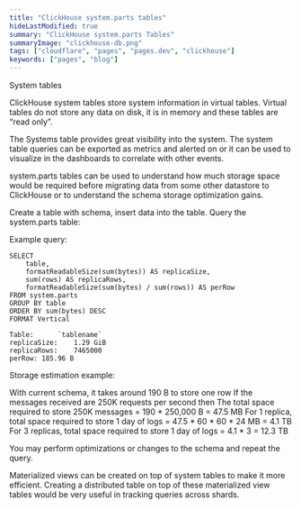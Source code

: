 ```yaml
---
title: "ClickHouse system.parts tables"
hideLastModified: true
summary: "ClickHouse system.parts Tables"
summaryImage: "clickhouse-db.png"
tags: ["cloudflare", "pages", "pages.dev", "clickhouse"]
keywords: ["pages", "blog"]
---
```

System tables

ClickHouse system tables store system information in virtual tables.
Virtual tables do not store any data on disk, it is in memory and
these tables are “read only”.

The Systems table provides great visibility into the system.
The system table queries can be exported as metrics and alerted on or
it can be used to visualize in the dashboards to correlate with other events.

system.parts tables can be used to understand how much storage space would be required
before migrating data from some other datastore to ClickHouse or to understand 
the schema storage optimization gains.

Create a table with schema, insert data into the table. Query the system.parts table:

Example query:
```
SELECT
    table,
    formatReadableSize(sum(bytes)) AS replicaSize,
    sum(rows) AS replicaRows,
    formatReadableSize(sum(bytes) / sum(rows)) AS perRow
FROM system.parts
GROUP BY table
ORDER BY sum(bytes) DESC
FORMAT Vertical

Table: 		`tablename`
replicaSize:	1.29 GiB
replicaRows:	7465000
perRow:	185.96 B
```

Storage estimation example:

With current schema, it takes around 190 B to store one row
If the messages received are 250K requests per second then
The total space required to store 250K messages = 190 * 250,000 B = 47.5 MB
For 1 replica, total space required to store 1 day of logs = 47.5 * 60 * 60 * 24 MB = 4.1 TB
For 3 replicas, total space required to store 1 day of logs = 4.1 * 3 = 12.3 TB

You may perform optimizations or changes to the schema and repeat the query.

Materialized views can be created on top of system tables to make it more efficient.
Creating a distributed table on top of these materialized view tables would be very
useful in tracking queries across shards.
